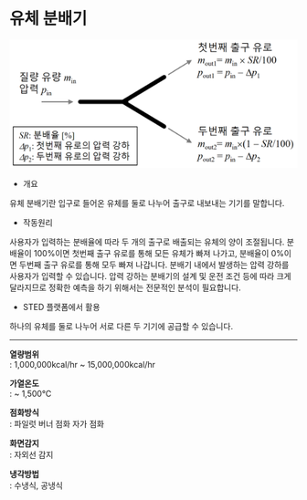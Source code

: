 # 유체 분배기

![유체 분배기](./fsplit-01.png)

- 개요

유체 분배기란 입구로 들어온 유체를 둘로 나누어 출구로 내보내는 기기를 말합니다.

- 작동원리

사용자가 입력하는 분배율에 따라 두 개의 출구로 배출되는 유체의 양이 조절됩니다. 분배율이 100%이면 첫번째 출구 유로를 통해 모든 유체가 빠져 나가고, 분배율이 0%이면 두번째 출구 유로를 통해 모두 빠져 나갑니다.
분배기 내에서 발생하는 압력 강하를 사용자가 입력할 수 있습니다. 압력 강하는 분배기의 설계 및 운전 조건 등에 따라 크게 달라지므로 정확한 예측을 하기 위해서는 전문적인 분석이 필요합니다.

- STED 플랫폼에서 활용

하나의 유체를 둘로 나누어 서로 다른 두 기기에 공급할 수 있습니다.

---

**열량범위**  
: 1,000,000kcal/hr ~ 15,000,000kcal/hr

**가열온도**  
: ~ 1,500℃

**점화방식**  
: 파일럿 버너 점화 자가 점화

**화면감지**  
: 자외선 감지

**냉각방법**  
: 수냉식, 공냉식
